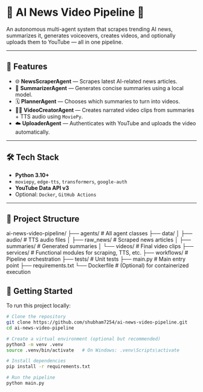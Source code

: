 # 📰 AI News Video Pipeline 🎥

An autonomous multi-agent system that scrapes trending AI news, summarizes it, generates voiceovers, creates videos, and optionally uploads them to YouTube — all in one pipeline.

---

## 📌 Features

- 🌐 **NewsScraperAgent** — Scrapes latest AI-related news articles.
- 🧠 **SummarizerAgent** — Generates concise summaries using a local model.
- 🗓 **PlannerAgent** — Chooses which summaries to turn into videos.
- 🧑‍💻 **VideoCreatorAgent** — Creates narrated video clips from summaries + TTS audio using `MoviePy`.
- ☁️ **UploaderAgent** — Authenticates with YouTube and uploads the video automatically.

---

## 🛠 Tech Stack

- **Python 3.10+**
- `moviepy`, `edge-tts`, `transformers`, `google-auth`
- **YouTube Data API v3**
- Optional: `Docker`, `GitHub Actions`

---

## 🧩 Project Structure

ai-news-video-pipeline/
├── agents/ # All agent classes
├── data/
│ ├── audio/ # TTS audio files
│ ├── raw_news/ # Scraped news articles
│ ├── summaries/ # Generated summaries
│ └── videos/ # Final video clips
├── services/ # Functional modules for scraping, TTS, etc.
├── workflows/ # Pipeline orchestration
├── tests/ # Unit tests
├── main.py # Main entry point
├── requirements.txt
└── Dockerfile # (Optional) for containerized execution

## 🚀 Getting Started

To run this project locally:

```bash
# Clone the repository
git clone https://github.com/shubham7254/ai-news-video-pipeline.git
cd ai-news-video-pipeline

# Create a virtual environment (optional but recommended)
python3 -m venv .venv
source .venv/bin/activate   # On Windows: .venv\Scripts\activate

# Install dependencies
pip install -r requirements.txt

# Run the pipeline
python main.py
